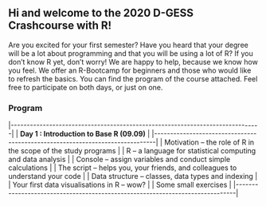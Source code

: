 ## Hi and welcome to the 2020 D-GESS Crashcourse with R! 

Are you excited for your first semester? Have you heard that your degree will be a lot about programming and that you will be using a lot of R? If you don’t know R yet, don’t worry! We are happy to help, because we know how you feel. We offer an R-Bootcamp for beginners and those who would like to refresh the basics. You can find the program of the course attached. Feel free to participate on both days, or just on one.

### Program

|------------------------------------------------------------------------------|
| **Day 1 : Introduction to Base R (09.09)**                                   |
|------------------------------------------------------------------------------|
| Motivation – the role of R in the scope of the study programs                |
| R – a language for statistical computing and data analysis                   |
| Console – assign variables and conduct simple calculations                   |
| The script – helps you, your friends, and colleagues to understand your code |
| Data structure – classes, data types and indexing                            |
| Your first data visualisations in R – wow?                                   |
| Some small exercises                                                         |
|------------------------------------------------------------------------------|
